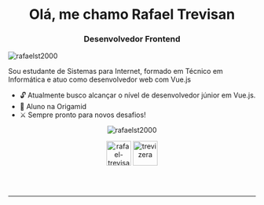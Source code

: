 <h1 align="center">Olá, me chamo Rafael Trevisan</h1>
<h3 align="center">Desenvolvedor Frontend</h3>
<p align="left"> <img src="https://komarev.com/ghpvc/?username=rafaelst2000" alt="rafaelst2000" /> </p>
  Sou estudante de Sistemas para Internet, formado em Técnico em Informática e atuo como desenvolvedor web com Vue.js 

- 🔓 Atualmente busco alcançar o nível de desenvolvedor júnior em Vue.js.
- 📝 Aluno na Origamid
- ⚔️ Sempre pronto para novos desafios!


<p align="center"> <img src="https://github-readme-stats.vercel.app/api?username=rafaelst2000&show_icons=true" alt="rafaelst2000" /> </p>

<p align="center">
<a href="https://linkedin.com/in/rafael-trevisan-749892185" target="blank"><img align="center" src="https://cdn.jsdelivr.net/npm/simple-icons@3.0.1/icons/linkedin.svg" alt="rafael-trevisan-749892185" height="50" width="50" /></a>
<a href="https://instagram.com/trevizera" target="blank"><img align="center" src="https://cdn.jsdelivr.net/npm/simple-icons@3.0.1/icons/instagram.svg" alt="trevizera" height="50" width="50" /></a>
</p>
<br><br>
<hr>

